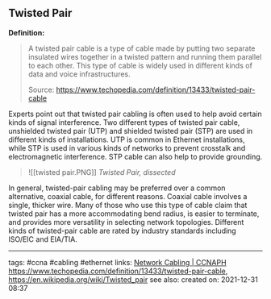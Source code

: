 ## Twisted Pair
**Definition:**
>A twisted pair cable is a type of cable made by putting two separate insulated wires together in a twisted pattern and running them parallel to each other. This type of cable is widely used in different kinds of data and voice infrastructures.
>
>Source: https://www.techopedia.com/definition/13433/twisted-pair-cable

Experts point out that twisted pair cabling is often used to help avoid certain kinds of signal interference. Two different types of twisted pair cable, unshielded twisted pair (UTP) and shielded twisted pair (STP) are used in different kinds of installations. UTP is common in Ethernet installations, while STP is used in various kinds of networks to prevent crosstalk and electromagnetic interference. STP cable can also help to provide grounding.

>![[twisted pair.PNG]]
>*Twisted Pair, dissected*


In general, twisted-pair cabling may be preferred over a common alternative, coaxial cable, for different reasons. Coaxial cable involves a single, thicker wire. Many of those who use this type of cable claim that twisted pair has a more accommodating bend radius, is easier to terminate, and provides more versatility in selecting network topologies. Different kinds of twisted-pair cable are rated by industry standards including ISO/EIC and EIA/TIA.




---
tags: #ccna #cabling #ethernet
links: [Network Cabling | CCNAPH](https://ccnaphilippines.teachable.com/courses/742904/lectures/15871503)
https://www.techopedia.com/definition/13433/twisted-pair-cable,
https://en.wikipedia.org/wiki/Twisted_pair
see also:
created on: 2021-12-31 08:37